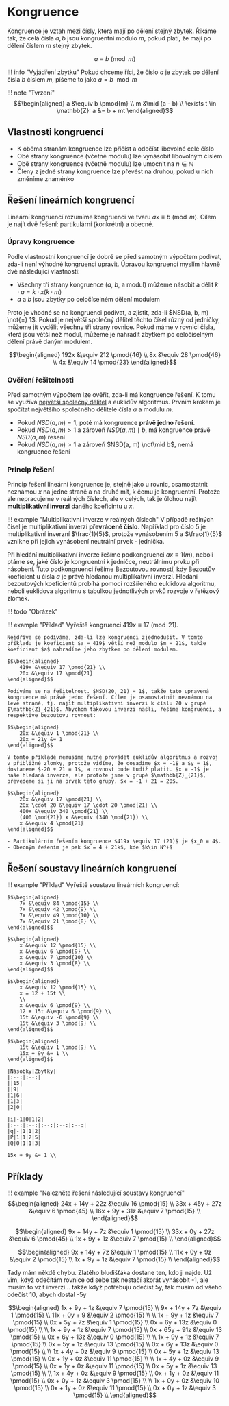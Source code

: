 # Kongruence
Kongruence je vztah mezi čísly, která mají po dělení stejný zbytek. Říkáme tak, že celá čísla $a, b$ jsou kongruentní modulo $m$, pokud platí, že mají po dělení číslem $m$ stejný zbytek.

$$
    a \equiv b \pmod{m}
$$

!!! info "Vyjádření zbytku"
    Pokud chceme říci, že číslo $a$ je zbytek po dělení čísla $b$ číslem $m$, píšeme to jako $a = b \mod{m}$

!!! note "Tvrzení"
    $$\begin{aligned}
        a &\equiv b \pmod{m} \\
        m &\mid (a - b) \\
        \exists t \in \mathbb{Z}: a &= b + mt
    \end{aligned}$$

## Vlastnosti kongruencí
- K oběma stranám kongruence lze přičíst a odečíst libovolné celé číslo
- Obě strany kongruence (včetně modulu) lze vynásobit libovolným číslem
- Obě strany kongruence (včetně modulu) lze umocnit na $n \in \mathbb{N}$
- Členy z jedné strany kongruence lze převést na druhou, pokud u nich změníme znaménko

## Řešení lineárních kongruencí
Lineární kongruencí rozumíme kongruenci ve tvaru $ax \equiv b \pmod{m}$. Cílem je najít dvě řešení: partikulární (konkrétní) a obecné.

### Úpravy kongruence
Podle vlastnostní kongruencí je dobré se před samotným výpočtem podívat, zda-li není výhodné kongruenci upravit. Úpravou kongruencí myslím hlavně dvě následující vlastnosti:

- Všechny tři strany kongruence ($a$, $b$, a modul) můžeme násobit a dělit $k \cdot a = k \cdot x (k \cdot m)$
- $a$ a $b$ jsou zbytky po celočíselném dělení modulem

Proto je vhodné se na kongruenci podívat, a zjistit, zda-li $NSD(a, b, m) \not{=} 1$. Pokud je největší společný dělitel těchto čísel různý od jedničky, můžeme jít vydělit všechny tři strany rovnice. Pokud máme v rovnici čísla, která jsou větší než modul, můžeme je nahradit zbytkem po celočíselným dělení právě daným modulem.

$$\begin{aligned}
    192x &\equiv 212 \pmod{46} \\
    8x &\equiv 28 \pmod{46} \\
    4x &\equiv 14 \pmod{23} 
\end{aligned}$$

### Ověření řešitelnosti
Před samotným výpočtem lze ověřit, zda-li má kongruence řešení. K tomu se využívá [největší společný dělitel](spolecny_delitel.md) a euklidův algoritmus. Prvním krokem je spočítat největšího společného dělitele čísla $a$ a modulu $m$.

- Pokud $NSD(a, m) = 1$, poté má kongruence __právě jedno řešení__.
- Pokud $NSD(a, m) \gt 1$ a zároveň $NSD(a, m) \mid b$, má kongruence právě $NSD(a, m)$ řešení
- Pokud $NSD(a, m) \gt 1$ a zároveň $NSD(a, m) \not\mid b$, nemá kongruence řešení

### Princip řešení
Princip řešení lineární kongruence je, stejně jako u rovnic, osamostatnit neznámou $x$ na jedné straně a na druhé mít, k čemu je kongruentní. Protože ale nepracujeme v reálných číslech, ale v celých, tak je úlohou najít __multiplikativní inverzi__ daného koeficintu u $x$.

!!! example "Multiplikativní inverze v reálných číslech"
    V případě reálných čísel je multiplikativní inverzí __převrácené číslo__. Například pro číslo $5$ je multiplikativní inverzní $\frac{1}{5}$, protože vynásobením $5$ a $\frac{1}{5}$ vznikne při jejich vynásobení neutrální prvek - jednička.

Při hledání multiplikativní inverze řešíme podkongruenci $ax \equiv 1 (m)$, neboli ptáme se, jaké číslo je kongruentní k jedničce, neutrálnímu prvku při násobení. Tuto podkongruenci řešíme [Bezoutovou rovností](./bezoutova_rovnost.md), kdy Bezoutův koeficient u čísla $a$ je právě hledanou multiplikativní inverzí. Hledání bezoutových koeficientů probíhá pomocí rozšířeného euklidova algoritmu, neboli euklidova algoritmu s tabulkou jednotlivých prvků rozvoje v řetězový zlomek.

!!! todo "Obrázek"

!!! example "Příklad"
    Vyřeště kongruenci $419x \equiv 17 \pmod{21}$.

    Nejdříve se podíváme, zda-li lze kongruenci zjednodušit. V tomto příkladu je koeficient $a = 419$ větší než modulo $m = 21$, takže koeficient $a$ nahradíme jeho zbytkem po dělení modulem.

    $$\begin{aligned}
        419x &\equiv 17 \pmod{21} \\
        20x &\equiv 17 \pmod{21}
    \end{aligned}$$

    Podíváme se na řešitelnost. $NSD(20, 21) = 1$, takže tato upravená kongruence má právě jedno řešení. Cílem je osamostatnit neznámou na levé straně, tj. najít multiplikativní inverzi k číslu 20 v grupě $\mathbb{Z}_{21}$. Abychom takovou inverzi našli, řešíme kongruenci, a respektive bezoutovu rovnost:

    $$\begin{aligned}
        20x &\equiv 1 \pmod{21} \\
        20x + 21y &= 1
    \end{aligned}$$

    V tomto příkladě nemusíme nutně provádět euklidův algoritmus a rozvoj v přibližné zlomky, protože vidíme, že dosadíme $x = -1$ a $y = 1$, dostaneme $-20 + 21 = 1$, a rovnost bude tudíž platit. $x = -1$ je naše hledaná inverze, ale protože jsme v grupě $\mathbb{Z}_{21}$, převedeme si ji na prvek této grupy. $x = -1 + 21 = 20$.

    $$\begin{aligned}
        20x &\equiv 17 \pmod{21} \\
        20x \cdot 20 &\equiv 17 \cdot 20 \pmod{21} \\
        400x &\equiv 340 \pmod{21} \\
        (400 \mod{21}) x &\equiv (340 \mod{21}) \\
        x &\equiv 4 \pmod{21}
    \end{aligned}$$

    - Partikulárním řešením kongruence $419x \equiv 17 (21)$ je $x_0 = 4$.
    - Obecným řešením je pak $x = 4 + 21k$, kde $k\in N^+$

## Řešení soustavy lineárních kongruencí


!!! example "Příklad"
    Vyřeště soustavu lineárních kongruencí:
    
    $$\begin{aligned}
        7x &\equiv 84 \pmod{15} \\
        7x &\equiv 42 \pmod{9} \\
        7x &\equiv 49 \pmod{10} \\
        7x &\equiv 21 \pmod{8} \\
    \end{aligned}$$

    $$\begin{aligned}
        x &\equiv 12 \pmod{15} \\
        x &\equiv 6 \pmod{9} \\
        x &\equiv 7 \pmod{10} \\
        x &\equiv 3 \pmod{8} \\
    \end{aligned}$$

    $$\begin{aligned}
        x &\equiv 12 \pmod{15} \\
        x = 12 + 15t \\
        \\
        x &\equiv 6 \pmod{9} \\
        12 + 15t &\equiv 6 \pmod{9} \\
        15t &\equiv -6 \pmod{9} \\
        15t &\equiv 3 \pmod{9} \\
    \end{aligned}$$

    $$\begin{aligned}
        15t &\equiv 1 \pmod{9} \\
        15x + 9y &= 1 \\
    \end{aligned}$$

    |Násobky|Zbytky|
    |:--:|:--:|
    ||15|
    ||9|
    |1|6|
    |1|3|
    |2|0|

    |i|-1|0|1|2|
    |:--:|:--:|:--:|:--:|:--:|
    |q|-|1|1|2|
    |P|1|1|2|5|
    |Q|0|1|1|3|

    15x + 9y &= 1 \\

## Příklady

!!! example "Nalezněte řešení následující soustavy kongruencí"
    $$\begin{aligned}
        24x + 14y + 22z &\equiv 16 \pmod{15} \\
        33x + 45y + 27z &\equiv 6 \pmod{45} \\
        16x + 9y + 31z &\equiv 7 \pmod{15} \\
    \end{aligned}$$

$$\begin{aligned}
    9x + 14y + 7z &\equiv 1 \pmod{15} \\
    33x + 0y + 27z &\equiv 6 \pmod{45} \\
    1x + 9y + 1z &\equiv 7 \pmod{15} \\
\end{aligned}$$

$$\begin{aligned}
    9x + 14y + 7z &\equiv 1 \pmod{15} \\
    11x + 0y + 9z &\equiv 2 \pmod{15} \\
    1x + 9y + 1z &\equiv 7 \pmod{15} \\
\end{aligned}$$

Tady mám někdě chybu. Zlatého bludišťáka dostane ten, kdo ji najde. Už vim, když odečítám rovnice od sebe tak nestačí akorát vynásobit -1, ale musím to vzít inverzí... takže když potřebuju odečíst 5y, tak musím od všeho odečíst 10, abych dostal -5y

$$\begin{aligned}
    1x + 9y + 1z &\equiv 7 \pmod{15} \\
    9x + 14y + 7z &\equiv 1 \pmod{15} \\
    11x + 0y + 9 &\equiv 2 \pmod{15} \\
    \\
    1x + 9y + 1z &\equiv 7 \pmod{15} \\
    0x + 5y + 7z &\equiv 1 \pmod{15} \\
    0x + 6y + 13z &\equiv 0 \pmod{15} \\
    \\
    1x + 9y + 1z &\equiv 7 \pmod{15} \\
    0x + 65y + 91z &\equiv 13 \pmod{15} \\
    0x + 6y + 13z &\equiv 0 \pmod{15} \\
    \\
    1x + 9y + 1z &\equiv 7 \pmod{15} \\
    0x + 5y + 1z &\equiv 13 \pmod{15} \\
    0x + 6y + 13z &\equiv 0 \pmod{15} \\
    \\
    1x + 4y + 0z &\equiv 9 \pmod{15} \\
    0x + 5y + 1z &\equiv 13 \pmod{15} \\
    0x + 1y + 0z &\equiv 11 \pmod{15} \\
    \\
    1x + 4y + 0z &\equiv 9 \pmod{15} \\
    0x + 1y + 0z &\equiv 11 \pmod{15} \\
    0x + 5y + 1z &\equiv 13 \pmod{15} \\
    \\
    1x + 4y + 0z &\equiv 9 \pmod{15} \\
    0x + 1y + 0z &\equiv 11 \pmod{15} \\
    0x + 0y + 1z &\equiv 3 \pmod{15} \\
    \\
    1x + 0y + 0z &\equiv 10 \pmod{15} \\
    0x + 1y + 0z &\equiv 11 \pmod{15} \\
    0x + 0y + 1z &\equiv 3 \pmod{15} \\
\end{aligned}$$